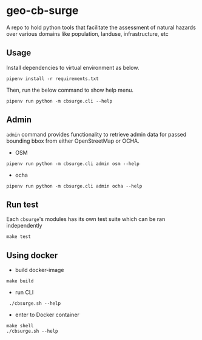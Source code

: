 # geo-cb-surge
A repo to hold python tools that facilitate the assessment of natural hazards over various domains like population, landuse, infrastructure, etc  

## Usage

Install dependencies to virtual environment as below.

```shell
pipenv install -r requirements.txt
```

Then, run the below command to show help menu.

```shell
pipenv run python -m cbsurge.cli --help
```

## Admin

`admin` command provides functionality to retrieve admin data for passed bounding bbox from either OpenStreetMap or OCHA.

- OSM

```shell
pipenv run python -m cbsurge.cli admin osm --help
```

- ocha

```shell
pipenv run python -m cbsurge.cli admin ocha --help
```

## Run test

Each `cbsurge`'s modules has its own test suite which can be ran independently

```shell
make test
```

## Using docker

- build docker-image

```shell
make build
```

- run CLI

```shell
 ./cbsurge.sh --help
```

- enter to Docker container

```shell
make shell
./cbsurge.sh --help
```